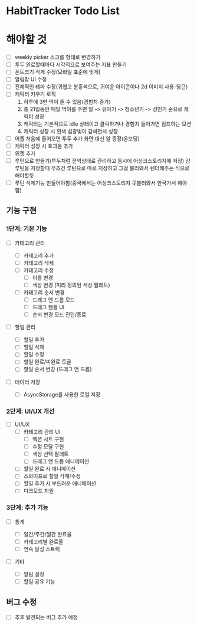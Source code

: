 # HabitTracker Todo List

# 해야할 것

- [ ] weekly picker 스크롤 형태로 변경하기
- [ ] 투두 완료할때마다 시각적으로 보여주는 지표 만들기
- [ ] 폰트크기 작게 수정(모바일 표준에 맞게)
- [ ] 알림창 UI 수정
- [ ] 전체적인 테마 수정(귀엽고 분홍색으로, 귀여운 아이콘이나 2d 이미지 사용-당근)
- [ ] 캐릭터 키우기 로직
  1. 하루에 3번 먹이 줄 수 있음(경험치 증가)
  2. 총 21일동안 매일 먹이를 주면 알 -> 유아기 -> 청소년기 -> 성인기 순으로 캐릭터 성장
  3. 캐릭터는 기본적으로 idle 상태이고 클릭하거나 경험치 들어가면 점프하는 모션
  4. 캐릭터 성장 시 흰색 섬광빛이 감싸면서 성장
- [ ] 어플 처음에 들어오면 투두 추가 화면 대신 알 증정(온보딩)
- [ ] 캐릭터 성장 시 효과음 추가
- [ ] 위젯 추가
- [ ] 루틴으로 만들기(투두처럼 전역상태로 관리하고 동시에 어싱크스토리지에 저장) 걍 루틴을 저장할때 무조건 루틴으로 따로 저장하고
      그걸 불러와서 렌더해주는 식으로 해야할듯
- [ ] 루틴 삭제기능 만들어야함(중국에서는 어싱크스토리지 못불러와서 한국가서 해야함)

## 기능 구현

### 1단계: 기본 기능

- [ ] 카테고리 관리

  - [ ] 카테고리 추가
  - [ ] 카테고리 삭제
  - [ ] 카테고리 수정
    - [ ] 이름 변경
    - [ ] 색상 변경 (미리 정의된 색상 팔레트)
  - [ ] 카테고리 순서 변경
    - [ ] 드래그 앤 드롭 모드
    - [ ] 드래그 핸들 UI
    - [ ] 순서 변경 모드 진입/종료

- [ ] 할일 관리

  - [ ] 할일 추가
  - [ ] 할일 삭제
  - [ ] 할일 수정
  - [ ] 할일 완료/미완료 토글
  - [ ] 할일 순서 변경 (드래그 앤 드롭)

- [ ] 데이터 저장
  - [ ] AsyncStorage를 사용한 로컬 저장

### 2단계: UI/UX 개선

- [ ] UI/UX
  - [ ] 카테고리 관리 UI
    - [ ] 액션 시트 구현
    - [ ] 수정 모달 구현
    - [ ] 색상 선택 팔레트
    - [ ] 드래그 앤 드롭 애니메이션
  - [ ] 할일 완료 시 애니메이션
  - [ ] 스와이프로 할일 삭제/수정
  - [ ] 할일 추가 시 부드러운 애니메이션
  - [ ] 다크모드 지원

### 3단계: 추가 기능

- [ ] 통계

  - [ ] 일간/주간/월간 완료율
  - [ ] 카테고리별 완료율
  - [ ] 연속 달성 스트릭

- [ ] 기타
  - [ ] 알림 설정
  - [ ] 할일 공유 기능

## 버그 수정

- [ ] 추후 발견되는 버그 추가 예정
